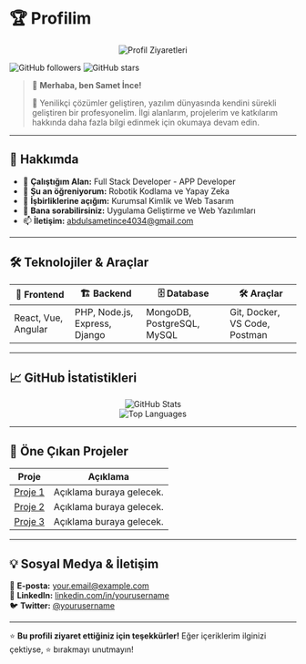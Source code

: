 # 🏆 Profilim

<p align="center">
  <img src="https://komarev.com/ghpvc/?username=sametince0&label=👀+Profil+Ziyaretleri&color=blue&style=for-the-badge" alt="Profil Ziyaretleri" />
</p>

![GitHub followers](https://img.shields.io/github/followers/sametince0?style=social)
![GitHub stars](https://img.shields.io/github/stars/sametince0?style=social)

> 👋 **Merhaba, ben Samet İnce!**
>
> 🚀 Yenilikçi çözümler geliştiren, yazılım dünyasında kendini sürekli geliştiren bir profesyonelim. İlgi alanlarım, projelerim ve katkılarım hakkında daha fazla bilgi edinmek için okumaya devam edin.

---

## 🚀 Hakkımda

- 💼 **Çalıştığım Alan:** Full Stack Developer - APP Developer  
- 🌱 **Şu an öğreniyorum:** Robotik Kodlama ve Yapay Zeka  
- 👯 **İşbirliklerine açığım:** Kurumsal Kimlik ve Web Tasarım  
- 💬 **Bana sorabilirsiniz:** Uygulama Geliştirme ve Web Yazılımları
- 📫 **İletişim:** abdulsametince4034@gmail.com

---

## 🛠 Teknolojiler & Araçlar

| 🚀 **Frontend** | 🏗 **Backend** | 🗄 **Database** | 🛠 **Araçlar** |
|---------------|----------------|----------------|--------------|
| React, Vue, Angular | PHP, Node.js, Express, Django | MongoDB, PostgreSQL, MySQL | Git, Docker, VS Code, Postman |

---

## 📈 GitHub İstatistikleri

<p align="center">
  <img src="https://github-readme-stats.vercel.app/api?username=sametince0&show_icons=true&theme=dark" alt="GitHub Stats" />
  <br>
  <img src="https://github-readme-stats.vercel.app/api/top-langs/?username=sametince0&layout=compact&theme=dark" alt="Top Languages" />
</p>

---

## 📌 Öne Çıkan Projeler

| Proje | Açıklama |
|---------|--------------------------------|
| [Proje 1](https://github.com/yourusername/project1) | Açıklama buraya gelecek. |
| [Proje 2](https://github.com/yourusername/project2) | Açıklama buraya gelecek. |
| [Proje 3](https://github.com/yourusername/project3) | Açıklama buraya gelecek. |

---

## 💡 Sosyal Medya & İletişim

📧 **E-posta:** [your.email@example.com](mailto:your.email@example.com)  
🔗 **LinkedIn:** [linkedin.com/in/yourusername](https://linkedin.com/in/yourusername)  
🐦 **Twitter:** [@yourusername](https://twitter.com/yourusername)

---

⭐️ **Bu profili ziyaret ettiğiniz için teşekkürler!** Eğer içeriklerim ilginizi çektiyse, ⭐ bırakmayı unutmayın!
